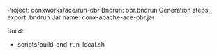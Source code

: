 Project: conxworks/ace/run-obr
Bndrun: obr.bndrun
Generation steps: export .bndrun
Jar name: conx-apache-ace-obr.jar

Build:
- scripts/build_and_run_local.sh